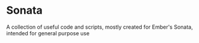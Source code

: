 # Sonata
A collection of useful code and scripts, mostly created for Ember's Sonata, intended for general purpose use
